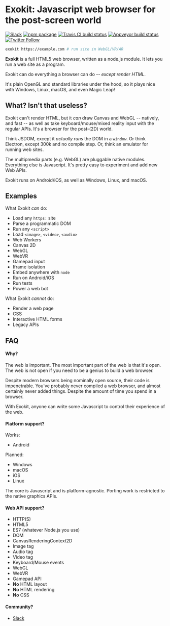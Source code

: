 # Exokit: Javascript web browser for the post-screen world

[![Slack](https://exoslack.now.sh/badge.svg)](https://exoslack.now.sh)
[![npm package](https://img.shields.io/npm/v/exokit.svg)](https://www.npmjs.com/package/exokit)
[![Travis CI build status](https://travis-ci.org/modulesio/exokit-windows.svg?branch=master)](https://travis-ci.org/modulesio/exokit-windows)
[![Appveyor build status](https://ci.appveyor.com/api/projects/status/32r7s2skrgm9ubva?svg=true)](https://ci.appveyor.com/project/modulesio/exokit-windows)
[![Twitter Follow](https://img.shields.io/twitter/follow/webmixedreality.svg?style=social)](https://twitter.com/webmixedreality)

```sh
exokit https://example.com # run site in WebGL/VR/AR
```

**Exokit** is a full HTML5 web browser, written as a node.js module. It lets you run a web site as a program.

Exokit can do everything a browser can do -- _except render HTML_.

It's plain OpenGL and standard libraries under the hood, so it plays nice with Windows, Linux, macOS, and even Magic Leap!

## What? Isn't that useless?

Exokit can't render HTML, but it _can_ draw Canvas and WebGL -- natively, and fast -- as well as take keyboard/mouse/mixed reality input with the regular APIs. It's a browser for the post-(2D) world.

Think JSDOM, except it _actually runs_ the DOM in a `window`. Or think Electron, except 300k and no compile step. Or, think an emulator for running web sites.

The multipmedia parts (e.g. WebGL) are pluggable native modules. Everything else is Javascript. It's pretty easy to experiment and add new Web APIs.

Exokit runs on Android/iOS, as well as Windows, Linux, and macOS.

## Examples

What Exokit *can* do:

- Load any `https:` site
- Parse a programmatic DOM
- Run any `<script>`
- Load `<image>`, `<video>`, `<audio>`
- Web Workers
- Canvas 2D
- WebGL
- WebVR
- Gamepad input
- Iframe isolation
- Embed anywhere with `node`
- Run on Android/iOS
- Run tests
- Power a web bot

What Exokit *cannot* do:

- Render a web page
- CSS
- Interactive HTML forms
- Legacy APIs

## FAQ

#### Why?

The web is important. The most important part of the web is that it's open. The web is not open if you need to be a genius to build a web browser.

Despite modern browsers being nominally open source, their code is impenetrable. You've probably never compiled a web browser, and almost certainly never added things. Despite the amount of time you spend in a browser.

With Exokit, anyone can write some Javascript to control their experience of the web.

#### Platform support?

Works:

- Android

Planned:

- Windows
- macOS
- iOS
- Linux

The core is Javascript and is platform-agnostic. Porting work is restricted to the native graphics APIs.

#### Web API support?

- HTTP(S)
- HTML5
- ES7 (whatever Node.js you use)
- DOM
- CanvasRenderingContext2D
- Image tag
- Audio tag
- Video tag
- Keyboard/Mouse events
- WebGL
- WebVR
- Gamepad API
- **No** HTML layout
- **No** HTML rendering
- **No** CSS

#### Community?

- [Slack](https://communityinviter.com/apps/exokit/exokit)
